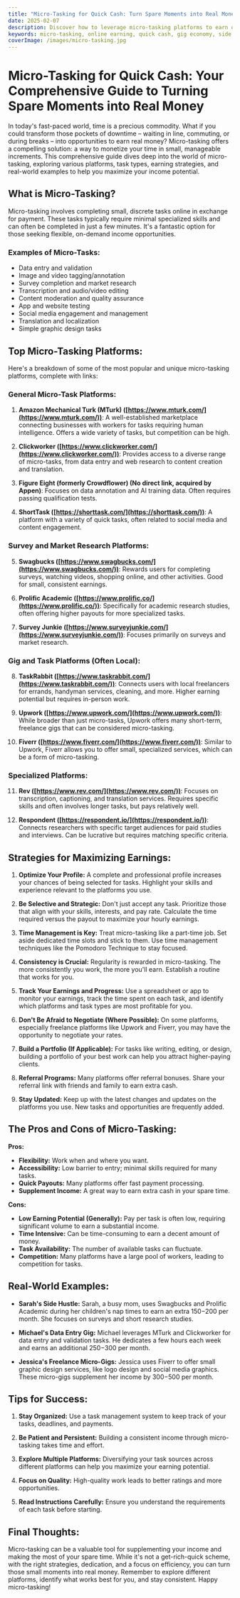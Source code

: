 ```yaml
---
title: "Micro-Tasking for Quick Cash: Turn Spare Moments into Real Money"
date: 2025-02-07
description: Discover how to leverage micro-tasking platforms to earn quick cash in your spare moments. Learn about various tasks, strategies to maximize your earnings, and explore unique platforms.
keywords: micro-tasking, online earning, quick cash, gig economy, side hustle, remote work
coverImage: /images/micro-tasking.jpg
---
```


# Micro-Tasking for Quick Cash: Your Comprehensive Guide to Turning Spare Moments into Real Money

In today's fast-paced world, time is a precious commodity.  What if you could transform those pockets of downtime – waiting in line, commuting, or during breaks – into opportunities to earn real money? Micro-tasking offers a compelling solution: a way to monetize your time in small, manageable increments. This comprehensive guide dives deep into the world of micro-tasking, exploring various platforms, task types, earning strategies, and real-world examples to help you maximize your income potential.

## What is Micro-Tasking?

Micro-tasking involves completing small, discrete tasks online in exchange for payment. These tasks typically require minimal specialized skills and can often be completed in just a few minutes.  It's a fantastic option for those seeking flexible, on-demand income opportunities.

### Examples of Micro-Tasks:

- Data entry and validation
- Image and video tagging/annotation
- Survey completion and market research
- Transcription and audio/video editing
- Content moderation and quality assurance
- App and website testing
- Social media engagement and management
- Translation and localization
- Simple graphic design tasks

## Top Micro-Tasking Platforms:

Here's a breakdown of some of the most popular and unique micro-tasking platforms, complete with links:

### General Micro-Task Platforms:

1. **Amazon Mechanical Turk (MTurk) ([https://www.mturk.com/](https://www.mturk.com/))**: A well-established marketplace connecting businesses with workers for tasks requiring human intelligence. Offers a wide variety of tasks, but competition can be high.

2. **Clickworker ([https://www.clickworker.com/](https://www.clickworker.com/))**: Provides access to a diverse range of micro-tasks, from data entry and web research to content creation and translation.

3. **Figure Eight (formerly Crowdflower) (No direct link, acquired by Appen)**: Focuses on data annotation and AI training data.  Often requires passing qualification tests.

4. **ShortTask ([https://shorttask.com/](https://shorttask.com/))**:  A platform with a variety of quick tasks, often related to social media and content engagement.

### Survey and Market Research Platforms:

5. **Swagbucks ([https://www.swagbucks.com/](https://www.swagbucks.com/))**: Rewards users for completing surveys, watching videos, shopping online, and other activities.  Good for small, consistent earnings.

6. **Prolific Academic ([https://www.prolific.co/](https://www.prolific.co/))**: Specifically for academic research studies, often offering higher payouts for more specialized tasks.

7. **Survey Junkie ([https://www.surveyjunkie.com/](https://www.surveyjunkie.com/))**:  Focuses primarily on surveys and market research.

### Gig and Task Platforms (Often Local):

8. **TaskRabbit ([https://www.taskrabbit.com/](https://www.taskrabbit.com/))**: Connects users with local freelancers for errands, handyman services, cleaning, and more. Higher earning potential but requires in-person work.

9. **Upwork ([https://www.upwork.com/](https://www.upwork.com/))**: While broader than just micro-tasks, Upwork offers many short-term, freelance gigs that can be considered micro-tasking.

10. **Fiverr ([https://www.fiverr.com/](https://www.fiverr.com/))**: Similar to Upwork, Fiverr allows you to offer small, specialized services, which can be a form of micro-tasking.

### Specialized Platforms:

11. **Rev ([https://www.rev.com/](https://www.rev.com/))**:  Focuses on transcription, captioning, and translation services. Requires specific skills and often involves longer tasks, but pays relatively well.

12. **Respondent ([https://respondent.io/](https://respondent.io/))**:  Connects researchers with specific target audiences for paid studies and interviews.  Can be lucrative but requires matching specific criteria.

## Strategies for Maximizing Earnings:

1. **Optimize Your Profile:**  A complete and professional profile increases your chances of being selected for tasks. Highlight your skills and experience relevant to the platforms you use.

2. **Be Selective and Strategic:** Don't just accept any task. Prioritize those that align with your skills, interests, and pay rate.  Calculate the time required versus the payout to maximize your hourly earnings.

3. **Time Management is Key:**  Treat micro-tasking like a part-time job. Set aside dedicated time slots and stick to them.  Use time management techniques like the Pomodoro Technique to stay focused.

4. **Consistency is Crucial:**  Regularity is rewarded in micro-tasking.  The more consistently you work, the more you'll earn.  Establish a routine that works for you.

5. **Track Your Earnings and Progress:** Use a spreadsheet or app to monitor your earnings, track the time spent on each task, and identify which platforms and task types are most profitable for you.

6. **Don't Be Afraid to Negotiate (Where Possible):** On some platforms, especially freelance platforms like Upwork and Fiverr, you may have the opportunity to negotiate your rates.

7. **Build a Portfolio (If Applicable):**  For tasks like writing, editing, or design, building a portfolio of your best work can help you attract higher-paying clients.

8. **Referral Programs:** Many platforms offer referral bonuses.  Share your referral link with friends and family to earn extra cash.

9. **Stay Updated:**  Keep up with the latest changes and updates on the platforms you use.  New tasks and opportunities are frequently added.

## The Pros and Cons of Micro-Tasking:

**Pros:**

- **Flexibility:** Work when and where you want.
- **Accessibility:**  Low barrier to entry; minimal skills required for many tasks.
- **Quick Payouts:**  Many platforms offer fast payment processing.
- **Supplement Income:**  A great way to earn extra cash in your spare time.

**Cons:**

- **Low Earning Potential (Generally):**  Pay per task is often low, requiring significant volume to earn a substantial income.
- **Time Intensive:**  Can be time-consuming to earn a decent amount of money.
- **Task Availability:**  The number of available tasks can fluctuate.
- **Competition:**  Many platforms have a large pool of workers, leading to competition for tasks.

## Real-World Examples:

* **Sarah's Side Hustle:** Sarah, a busy mom, uses Swagbucks and Prolific Academic during her children's nap times to earn an extra $150-$200 per month.  She focuses on surveys and short research studies.

* **Michael's Data Entry Gig:** Michael leverages MTurk and Clickworker for data entry and validation tasks.  He dedicates a few hours each week and earns an additional $250-$300 per month.

* **Jessica's Freelance Micro-Gigs:** Jessica uses Fiverr to offer small graphic design services, like logo design and social media graphics.  These micro-gigs supplement her income by $300-$500 per month.

## Tips for Success:

1. **Stay Organized:** Use a task management system to keep track of your tasks, deadlines, and payments.

2. **Be Patient and Persistent:** Building a consistent income through micro-tasking takes time and effort.

3. **Explore Multiple Platforms:** Diversifying your task sources across different platforms can help you maximize your earning potential.

4. **Focus on Quality:**  High-quality work leads to better ratings and more opportunities.

5. **Read Instructions Carefully:**  Ensure you understand the requirements of each task before starting.

## Final Thoughts:

Micro-tasking can be a valuable tool for supplementing your income and making the most of your spare time. While it's not a get-rich-quick scheme, with the right strategies, dedication, and a focus on efficiency, you can turn those small moments into real money.  Remember to explore different platforms, identify what works best for you, and stay consistent.  Happy micro-tasking!